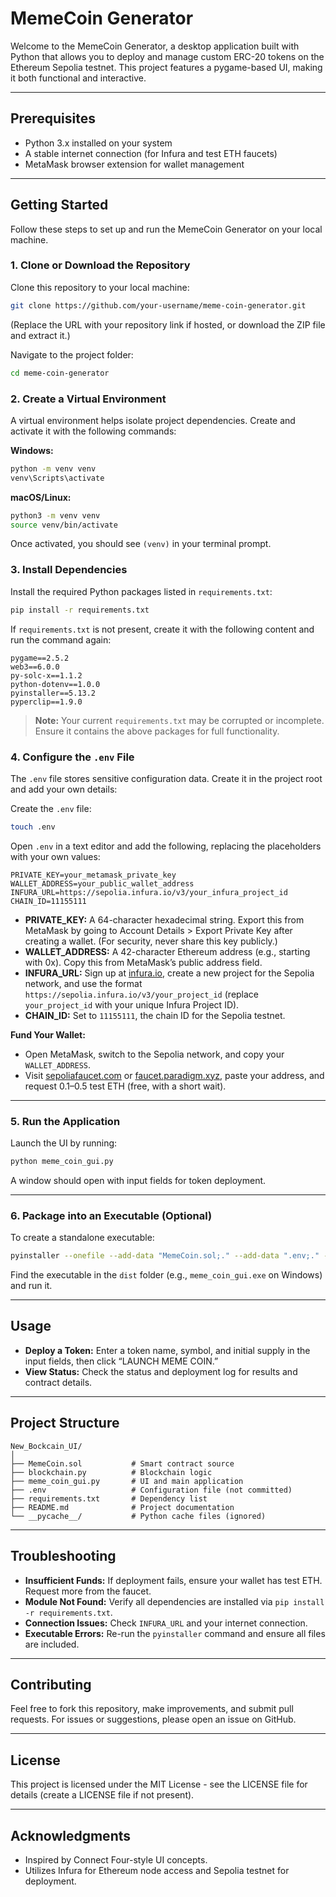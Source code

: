 # MemeCoin Generator

Welcome to the MemeCoin Generator, a desktop application built with Python that allows you to deploy and manage custom ERC-20 tokens on the Ethereum Sepolia testnet. This project features a pygame-based UI, making it both functional and interactive.

---

## Prerequisites

- Python 3.x installed on your system
- A stable internet connection (for Infura and test ETH faucets)
- MetaMask browser extension for wallet management

---

## Getting Started

Follow these steps to set up and run the MemeCoin Generator on your local machine.

### 1. Clone or Download the Repository

Clone this repository to your local machine:

```sh
git clone https://github.com/your-username/meme-coin-generator.git
```

(Replace the URL with your repository link if hosted, or download the ZIP file and extract it.)

Navigate to the project folder:

```sh
cd meme-coin-generator
```

### 2. Create a Virtual Environment

A virtual environment helps isolate project dependencies. Create and activate it with the following commands:

**Windows:**
```sh
python -m venv venv
venv\Scripts\activate
```

**macOS/Linux:**
```sh
python3 -m venv venv
source venv/bin/activate
```

Once activated, you should see `(venv)` in your terminal prompt.

### 3. Install Dependencies

Install the required Python packages listed in `requirements.txt`:

```sh
pip install -r requirements.txt
```

If `requirements.txt` is not present, create it with the following content and run the command again:

```
pygame==2.5.2
web3==6.0.0
py-solc-x==1.1.2
python-dotenv==1.0.0
pyinstaller==5.13.2
pyperclip==1.9.0
```

> **Note:** Your current `requirements.txt` may be corrupted or incomplete. Ensure it contains the above packages for full functionality.

### 4. Configure the `.env` File

The `.env` file stores sensitive configuration data. Create it in the project root and add your own details:

Create the `.env` file:

```sh
touch .env
```

Open `.env` in a text editor and add the following, replacing the placeholders with your own values:

```
PRIVATE_KEY=your_metamask_private_key
WALLET_ADDRESS=your_public_wallet_address
INFURA_URL=https://sepolia.infura.io/v3/your_infura_project_id
CHAIN_ID=11155111
```

- **PRIVATE_KEY:** A 64-character hexadecimal string. Export this from MetaMask by going to Account Details > Export Private Key after creating a wallet. (For security, never share this key publicly.)
- **WALLET_ADDRESS:** A 42-character Ethereum address (e.g., starting with 0x). Copy this from MetaMask’s public address field.
- **INFURA_URL:** Sign up at [infura.io](https://infura.io), create a new project for the Sepolia network, and use the format `https://sepolia.infura.io/v3/your_project_id` (replace `your_project_id` with your unique Infura Project ID).
- **CHAIN_ID:** Set to `11155111`, the chain ID for the Sepolia testnet.

**Fund Your Wallet:**

- Open MetaMask, switch to the Sepolia network, and copy your `WALLET_ADDRESS`.
- Visit [sepoliafaucet.com](https://sepoliafaucet.com) or [faucet.paradigm.xyz](https://faucet.paradigm.xyz), paste your address, and request 0.1–0.5 test ETH (free, with a short wait).

---

### 5. Run the Application

Launch the UI by running:

```sh
python meme_coin_gui.py
```

A window should open with input fields for token deployment.

---

### 6. Package into an Executable (Optional)

To create a standalone executable:

```sh
pyinstaller --onefile --add-data "MemeCoin.sol;." --add-data ".env;." --add-data "blockchain.py;." meme_coin_gui.py
```

Find the executable in the `dist` folder (e.g., `meme_coin_gui.exe` on Windows) and run it.

---

## Usage

- **Deploy a Token:** Enter a token name, symbol, and initial supply in the input fields, then click “LAUNCH MEME COIN.”
- **View Status:** Check the status and deployment log for results and contract details.

---

## Project Structure

```
New_Bockcain_UI/
│
├── MemeCoin.sol           # Smart contract source
├── blockchain.py          # Blockchain logic
├── meme_coin_gui.py       # UI and main application
├── .env                   # Configuration file (not committed)
├── requirements.txt       # Dependency list
├── README.md              # Project documentation
└── __pycache__/           # Python cache files (ignored)
```

---

## Troubleshooting

- **Insufficient Funds:** If deployment fails, ensure your wallet has test ETH. Request more from the faucet.
- **Module Not Found:** Verify all dependencies are installed via `pip install -r requirements.txt`.
- **Connection Issues:** Check `INFURA_URL` and your internet connection.
- **Executable Errors:** Re-run the `pyinstaller` command and ensure all files are included.

---

## Contributing

Feel free to fork this repository, make improvements, and submit pull requests. For issues or suggestions, please open an issue on GitHub.

---

## License

This project is licensed under the MIT License - see the LICENSE file for details (create a LICENSE file if not present).

---

## Acknowledgments

- Inspired by Connect Four-style UI concepts.
- Utilizes Infura for Ethereum node access and Sepolia testnet for deployment.